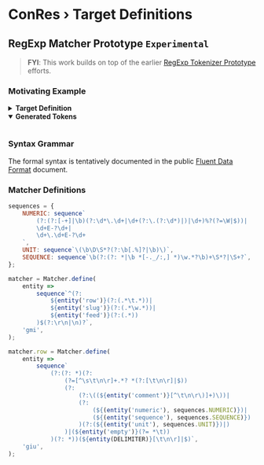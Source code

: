 ﻿# ConRes › Target Definitions

<script type="module" src="./tabular.matcher.spec.js"></script>

## RegExp Matcher Prototype <code tag>Experimental</code>

<blockquote>

**FYI**: This work builds on top of the earlier [RegExp Tokenizer Prototype](/meta/@conres/targets/RegExp-Tokenizer-Prototype.md) efforts.

</blockquote>

### Motivating Example

<details><summary><b>Target Definition</b></summary>

<div style="overflow-y: scroll; max-height: 75vh;">
<small>
<!--prettier-ignore-start-->

```log
Target Name	Contrast-Resolution Test Target
Target Version	v3.5
Target Description 	9 TV levels  10 Contrast steps  10 Resolution steps   Patch Size 8.0 mm

Corners Paper to Target (mm)	X even pages	Y even pages	X odd pages	Y odd pages
   UL corner 	62.9	-27.9	49.5	-14.5
   UR corner 	-44.4	-27.9	-57.7	-14.5
   LL corner 	62.9	31.9	49.5	45.2
   LR corner 	-44.4	31.9	-57.7	45.2

Target Origin 	UL

	X	Y
Target Size frame (in)	4.277	8.649
Target Size frame (mm)	108.64	219.67
Block Size tight frame (mm)	93.05	93.05

Number of Pages	6
Number of Blocks per page	2
Number of TV Blocks	9
Addressability Indicator Block	YES
Screen Pattern Indicator Block	YES
FullCsteps 	YES
Patch Size (mm)	8.001
Margin between patches (mm)	1.185
Addressability (spi)	600
Color	K
SpotCorrection	NO
Output Device	Acrobat Distiller 10.1.16
Licensed User	Not Validated  987654321

	X	Y
Paper Size (in)	8.5	11.0	[ Letter ]
Paper Size (mm)	216	279

Number of Resolution Steps	10	[ Resolution steps are the same for all Tone Value Blocks ]
   RStep Count	1	2	3	4	5	6	7	8	9	10
   Resolution (lp/mm)	0.625	0.808	1.042	1.348	1.736	2.242	2.907	3.759	4.854	6.25

Number of Contrast Steps	10
Tone Value Blocks	Metrics			   UL Target to UL Fiducial		 UL Target to UL Block Frame		Contrast
	Tone (TV%)	Block No.	Page No.	Xoffset (mm)	Yoffset (mm)	Xoffset (mm)	Yoffset (mm)	A	B	C	D	E	F	G	H	I	J
	10	1	1	11.59	20.39	10.99	19.79	20.0%	14.34%	10.28%	7.37%	5.28%	3.79%	2.71%	1.95%	1.39%	1.0%
	20	2	1	11.59	122.63	10.99	122.03	40.0%	26.55%	17.62%	11.7%	7.76%	5.15%	3.42%	2.27%	1.51%	1.0%
	30	3	2	11.59	20.39	10.99	19.79	60.0%	38.07%	24.15%	15.33%	9.72%	6.17%	3.91%	2.48%	1.58%	1.0%
	40	4	2	11.59	122.63	10.99	122.03	80.0%	49.16%	30.21%	18.57%	11.41%	7.01%	4.31%	2.65%	1.63%	1.0%
	50	5	3	11.59	20.39	10.99	19.79	100.0%	59.95%	35.94%	21.54%	12.92%	7.74%	4.64%	2.78%	1.67%	1.0%
	60	6	3	11.59	122.63	10.99	122.03	80.0%	49.16%	30.21%	18.57%	11.41%	7.01%	4.31%	2.65%	1.63%	1.0%
	70	7	4	11.59	20.39	10.99	19.79	60.0%	38.07%	24.15%	15.33%	9.72%	6.17%	3.91%	2.48%	1.58%	1.0%
	80	8	4	11.59	122.63	10.99	122.03	40.0%	26.55%	17.62%	11.7%	7.76%	5.15%	3.42%	2.27%	1.51%	1.0%
	90	9	5	11.59	20.39	10.99	19.79	20.0%	14.34%	10.28%	7.37%	5.28%	3.79%	2.71%	1.95%	1.39%	1.0%


Spacing of Fiducial grid (mm)	9.186

Fiducial marks from UL corner mark
   X direction (mm)	0.0	9.186	18.373	27.559	36.745	45.932	55.118	64.304	73.491	82.677	91.863
   Y direction (mm)	0.0	9.186	18.373	27.559	36.745	45.932	55.118	64.304	73.491	82.677	91.863


Number of Steps on StepWedge	21
Width of steps excluding sep. bar (mm)	8.0
Width of separation bar (mm)	0.9
Height of steps (mm)	10.0
Distance Zero to Solid patch (mm)	178.0
NominalTVflag 	1	[ When set to zero then Linearization is off, only nominal values are used. ]
NominalTVArray (TV%) 	0	5	10	15	20	25	30	35	40	45	50	55	60	65	70	75	80	85	90	95	100
LinearizedTvArray (TV%) 	0.0	8.5	16.3	24.5	30.6	35.3	39.0	42.3	45.5	48.9	52.3	55.7	59.1	62.5	66.0	69.8	75.0	81.3	87.5	94.5	100.0

Step Wedge Coordinates from UL corner of Target to center of Zero or Solid patch (mm)
	Positions	   Zero TV Nominal Step 		   Zero TV Linearized Step		    Solid TV Nominal Step 		    Solid TV Linearized Step
	PageNo 	X Nom 	Y Nom 	X Lin 	Y Lin	X Nom 	Y Nom 	X Lin 	Y Lin
	 1	 -28.1	 231.2	 -28.1	 241.2	 149.9	 231.2	 149.9	 241.2
	 2	 -21.5	 222.6	 -11.5	 222.6	 -21.5	 44.6	 -11.5	 44.6
	 3	 141.0	 241.2	 141.0	 231.2	 -37.0	 241.2	 -37.0	 231.2
	 4	 -11.5	 53.5	 -21.5	 53.5	 -11.5	 231.5	 -21.5	 231.5
	 5	 -28.1	 231.2	 -28.1	 241.2	 149.9	 231.2	 149.9	 241.2
	 6	 -21.5	 222.6	 -11.5	 222.6	 -21.5	 44.6	 -11.5	 44.6
```

<!--prettier-ignore-end-->
</small>
</div>

</details>

<details open><summary><b>Generated Tokens</b></summary>
<figure style="overflow-y: scroll; max-height: 75vh;">
<output>
<script defer src="./tokens.spec.js"></script>

</output>
</figure>
</details>

### Syntax Grammar

The formal syntax is tentatively documented in the public [Fluent Data Format](/meta/public/Fluent-Data-Format.md) document.

### Matcher Definitions

```js
sequences = {
	NUMERIC: sequence`
		(?:(?:[-+]|\b)(?:\d*\.\d+|\d+(?:\.(?:\d*)|)|\d+)%?(?=\W|$))|
		\d+E-?\d+|
		\d+\.\d+E-?\d+
	`,
	UNIT: sequence`\(\b\D\S*?(?:\b[.%]?|\b)\)`,
	SEQUENCE: sequence`\b(?:(?: *|\b *[-._/:,] *)\w.*?\b)+\S*?|\S+?`,
};

matcher = Matcher.define(
	entity =>
		sequence`^(?:
			${entity('row')}(?:(.*\t.*))|
			${entity('slug')}(?:(.*\w.*))|
			${entity('feed')}(?:(.*))
		)$(?:\r\n|\n)?`,
	'gmi',
);

matcher.row = Matcher.define(
	entity =>
		sequence`
			(?:(?: *)(?:
				(?=[^\s\t\n\r]+.*? *(?:[\t\n\r]|$))
				(?:
					(?:\((${entity('comment')}[^\t\n\r\)]+)\))|
					(?:
						(${(entity('numeric'), sequences.NUMERIC)})|
						(${(entity('sequence'), sequences.SEQUENCE)})
					)(?:(${(entity('unit'), sequences.UNIT)})|)
				)|(${entity('empty')}(?= *\t))
			)(?: *))(${entity(DELIMITER)}[\t\n\r]|$)`,
	'giu',
);
```
